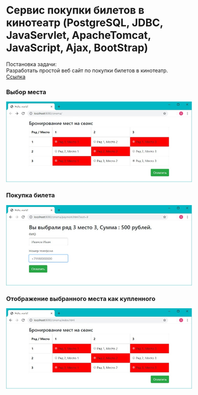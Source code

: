 ﻿# Сервис покупки билетов в кинотеатр (PostgreSQL, JDBC, JavaServlet, ApacheTomcat, JavaScript, Ajax, BootStrap)

Постановка задачи:
<br>Разработать простой веб сайт по покупки билетов в кинотеатр.
<br><a href="https://github.com/brakhin/portfolio/tree/master/servlets_cinema">Ссылка</a> 
<h3>Выбор места</h3>
<img src="servlets_cinema/Screenshot1.jpg">
<h3>Покупка билета</h3>
<img src="servlets_cinema/Screenshot2.jpg">
<h3>Отображение выбранного места как купленного</h3>
<img src="servlets_cinema/Screenshot3.jpg">

